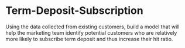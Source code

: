 # Term-Deposit-Subscription
Using the data collected from existing customers, build a model that will help the marketing team identify potential customers who are relatively more likely to subscribe term deposit and thus increase their hit ratio. 
